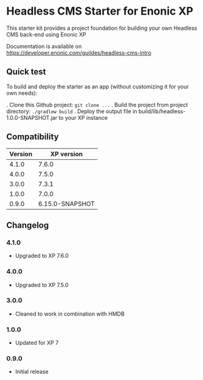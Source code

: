 # Headless CMS Starter for Enonic XP

This starter kit provides a project foundation for building your own Headless CMS back-end using Enonic XP

Documentation is available on https://developer.enonic.com/guildes/headless-cms-intro

## Quick test

To build and deploy the starter as an app (without customizing it for your own needs):

. Clone this Github project: `git clone ...`
. Build the project from project directory: `./gradlew build`
. Deploy the output file in build/lib/headless-1.0.0-SNAPSHOT.jar to your XP instance

## Compatibility


| Version       | XP version |
| ------------- | ---------- |
| 4.1.0	        | 7.6.0 |
| 4.0.0	        | 7.5.0 |
| 3.0.0	        | 7.3.1 |
| 1.0.0	        | 7.0.0 |
| 0.9.0	        | 6.15.0-SNAPSHOT |

## Changelog

### 4.1.0

* Upgraded to XP 7.6.0

### 4.0.0

* Upgraded to XP 7.5.0

### 3.0.0

* Cleaned to work in combination with HMDB

### 1.0.0

* Updated for XP 7

### 0.9.0

* Initial release
